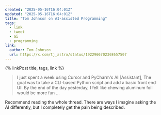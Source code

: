 ```yaml
---
created: "2025-05-16T16:04:01Z"
updated: "2025-05-16T16:04:01Z"
title: "Tom Johnson on AI-assisted Programming"
tags:
  - link
  - tweet
  - ai
  - programming
link:
  author: Tom Johnson
  url: https://x.com/tj_astro/status/1922966702368657507
---
```


{% linkPost title, tags, link %}

> I just spent a week using Cursor and PyCharm's AI \[Assistant\], The goal was to take a CLI-based Python script and add a basic front end UI. By the end of the day yesterday, I felt like chewing aluminum foil would be more fun ...

Recommend reading the whole thread. There are ways I imagine asking the AI differently, but I completely get the pain being described.
